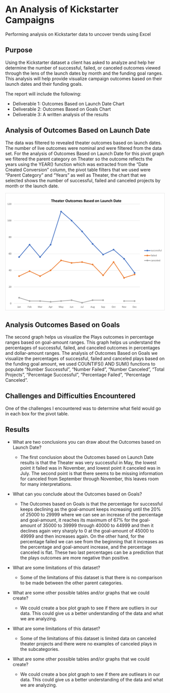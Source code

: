 # An Analysis of Kickstarter Campaigns
Performing analysis on Kickstarter data to uncover trends using Excel

## Purpose
Using the Kickstarter dataset a client has asked to analyze and help her determine the number of successful, failed, or canceled outcomes viewed through the lens of the launch dates by month and the funding goal ranges. This analysis will help provide visualize campaign outcomes based on their launch dates and their funding goals.

The report will include the following:
  * Deliverable 1: Outcomes Based on Launch Date Chart
  * Deliverable 2: Outcomes Based on Goals Chart
  * Deliverable 3: A written analysis of the results 

## Analysis of Outcomes Based on Launch Date

The data was filtered to revealed theater outcomes based on launch dates. The number of live outcomes were nominal and were filtered from the data set.
For the analysis of Outcomes Based on Launch Date for this pivot graph we filtered the parent category on Theater so the outcome reflects the years using the YEAR() function which was extracted from the “Date Created Conversion” column, the pivot table filters that we used were “Parent Category” and “Years” as well as Theater, the chart that we selected shows the number of successful, failed and canceled projects by month or the launch date.

![Theater_Outcomes_vs_Launch](https://github.com/cbrito3/kickstarter-analysis/blob/main/Resources/Theater_Outcomes_vs_Launch.png)

## Analysis Outcomes Based on Goals

The second graph helps us visualize the Plays outcomes in percentage ranges based on goal-amount ranges. This graph helps us understand the percentages of successful, failed, and canceled outcomes in percentages and dollar-amount ranges.
The analysis of Outcomes Based on Goals we visualize the percentages of successful, failed and canceled plays based on the funding goal amount, we used COUNTIFS() AND SUM() functions to populate “Number Successful”, “Number Failed”, “Number Canceled”, “Total Projects”, “Percentage Successful”, “Percentage Failed”, “Percentage Canceled”.


## Challenges and Difficulties Encountered

One of the challenges I encountered was to determine what field would go in each box for the pivot table.

## Results

 * What are two conclusions you can draw about the Outcomes based on Launch Date? 
   - The first conclusion about the Outcomes based on Launch Date results is that the Theater was very successful in May, the lowest point it failed
      was in November, and lowest point it canceled was in July. The second point is that there seems to be missing information for canceled from
      September through November, this leaves room for many interpretations.

* What can you conclude about the Outcomes based on Goals? 
  - The Outcomes based on Goals is that the percentage for successful keeps declining as the goal-amount keeps increasing until the 20% of 25000 to
    29999 where we can see an increase of the percentage and goal-amount, it reaches its maximum of 67% for the goal-amount of 35000 to 39999 through 
    40000 to 44999 and then it declines again very sharply to 0 at the goal-amount of 45000 to 49999 and then increases again. On the other hand, for
    the percentage failed we can see from the beginning that it increases as the percentage and goal-amount increase, and the percentage canceled is 
    flat. These two last percentages can be a prediction that the plays outcomes are more negative than positive.

* What are some limitations of this dataset? 
  - Some of the limitations of this dataset is that there is no comparison to be made between the other parent categories.

* What are some other possible tables and/or graphs that we could create? 
  - We could create a box plot graph to see if there are outliers in our data. This could give us a better understanding of the data and what we are 
  analyzing.

* What are some limitations of this dataset? 
  - Some of the limitations of this dataset is limited data on canceled theater projects and there were no examples of canceled plays in the
    subcategories.

* What are some other possible tables and/or graphs that we could create? 
  - We could create a box plot graph to see if there are outliears in our data. This could give us a better understanding of the data and what we are 
    analyzing.
